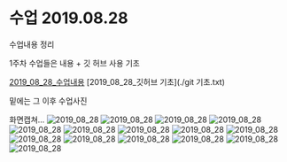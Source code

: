 # 수업 2019.08.28
수업내용 정리



1주차 수업들은 내용 + 깃 허브 사용 기초

[2019_08_28_수업내용](./2019_08_28)
[2019_08_28_깃허브 기초](./git 기초.txt)

<!-- 
html 태그와 동일하다. 
<img src = "./images/2019_08_28_1.jpg" alt="2019_08_28"/> -->

밑에는 그 이후 수업사진

화면캡쳐...
![2019_08_28](./images/2019_08_28_1.jpg)
![2019_08_28](./images/2019_08_28_2.jpg)
![2019_08_28](./images/2019_08_28_3.jpg)
![2019_08_28](./images/2019_08_28_4.jpg)
![2019_08_28](./images/2019_08_28_5.jpg)
![2019_08_28](./images/2019_08_28_6.jpg)
![2019_08_28](./images/2019_08_28_7.jpg)
![2019_08_28](./images/2019_08_28_8.jpg)
![2019_08_28](./images/2019_08_28_9.jpg)
![2019_08_28](./images/2019_08_28_10.jpg)
![2019_08_28](./images/2019_08_28_11.jpg)
![2019_08_28](./images/2019_08_28_12.jpg)
![2019_08_28](./images/2019_08_28_13.jpg)
![2019_08_28](./images/2019_08_28_14.jpg)
![2019_08_28](./images/2019_08_28_15.jpg)
